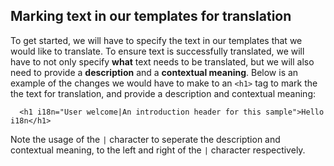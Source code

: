 ## Marking text in our templates for translation
To get started, we will have to specify the text in our templates that we would like to translate. To ensure text is successfully translated, we will have to not only specify **what** text needs to be translated, but we will also need to provide a **description** and a **contextual meaning**. Below is an example of the changes we would have to make to an `<h1>` tag to mark the the text for translation, and provide a description and contextual meaning:


```
  <h1 i18n="User welcome|An introduction header for this sample">Hello i18n</h1>
```

Note the usage of the `|` character to seperate the description and contextual meaning, to the left and right of the `|` character respectively.
